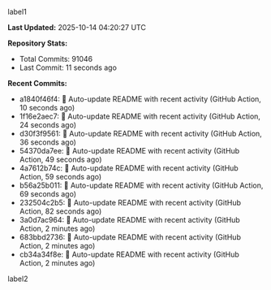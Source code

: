 
label1 
<!-- ACTIVITY_START -->
**Last Updated:** 2025-10-14 04:20:27 UTC

**Repository Stats:**
- Total Commits: 91046
- Last Commit: 11 seconds ago

**Recent Commits:**
- a1840f46f4: 🤖 Auto-update README with recent activity (GitHub Action, 10 seconds ago)
- 1f16e2aec7: 🤖 Auto-update README with recent activity (GitHub Action, 24 seconds ago)
- d30f3f9561: 🤖 Auto-update README with recent activity (GitHub Action, 36 seconds ago)
- 54370da7ee: 🤖 Auto-update README with recent activity (GitHub Action, 49 seconds ago)
- 4a7612b74c: 🤖 Auto-update README with recent activity (GitHub Action, 59 seconds ago)
- b56a25b011: 🤖 Auto-update README with recent activity (GitHub Action, 69 seconds ago)
- 232504c2b5: 🤖 Auto-update README with recent activity (GitHub Action, 82 seconds ago)
- 3a0d7ac964: 🤖 Auto-update README with recent activity (GitHub Action, 2 minutes ago)
- 683bbd2736: 🤖 Auto-update README with recent activity (GitHub Action, 2 minutes ago)
- cb34a34f8e: 🤖 Auto-update README with recent activity (GitHub Action, 2 minutes ago)
<!-- ACTIVITY_END -->

label2
